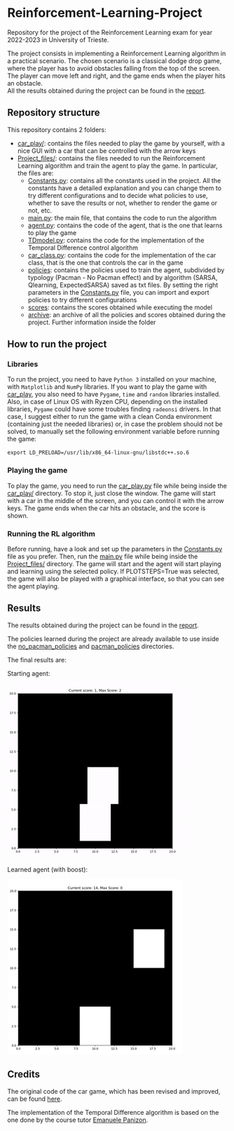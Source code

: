 # Reinforcement-Learning-Project
Repository for the project of the Reinforcement Learning exam for year 2022-2023 in University of Trieste.

The project consists in implementing a Reinforcement Learning algorithm in a practical scenario. The chosen scenario is a classical dodge drop game, where the player has to avoid obstacles falling from the top of the screen. The player can move left and right, and the game ends when the player hits an obstacle.\
All the results obtained during the project can be found in the [report](./report.pdf).


## Repository structure
This repository contains 2 folders:

- [car_play/](./car_play): contains the files needed to play the game by yourself, with a nice GUI with a car that can be controlled with the arrow keys
- [Project_files/](./Project_files): contains the files needed to run the Reinforcement Learning algorithm and train the agent to play the game. In particular, the files are:
  - [Constants.py](./Project_files/Constants.py): contains all the constants used in the project. All the constants have a detailed explanation and you can change them to try different configurations and to decide what policies to use, whether to save the results or not, whether to render the game or not, etc.
  - [main.py](./Project_files/main.py): the main file, that contains the code to run the algorithm 
  - [agent.py](./Project_files/agent.py): contains the code of the agent, that is the one that learns to play the game
  - [TDmodel.py](./Project_files/TDmodel.py): contains the code for the implementation of the Temporal Difference control algorithm
  - [car_class.py](./Project_files/car_class.py): contains the code for the implementation of the car class, that is the one that controls the car in the game
  - [policies](./Project_files/policies): contains the policies used to train the agent, subdivided by typology (Pacman - No Pacman effect) and by algorithm (SARSA, Qlearning, ExpectedSARSA) saved as txt files. By setting the right parameters in the [Constants.py](./Project_files/Constants.py) file, you can import and export policies to try different configurations
  - [scores](./Project_files/scores): contains the scores obtained while executing the model
  - [archive](./Project_files/): an archive of all the policies and scores obtained during the project. Further information inside the folder

## How to run the project

### Libraries
To run the project, you need to have `Python 3` installed on your machine, with `Matplotlib` and `NumPy` libraries. If you want to play the game with [car_play](./car_play), you also need to have `Pygame`, `time` and `random` libraries installed.\
Also, in case of Linux OS with Ryzen CPU, depending on the installed libraries, `Pygame` could have some troubles finding `radeonsi` drivers. In that case, I suggest either to run the game with a clean Conda environment (containing just the needed libraries) or, in case the problem should not be solved, to manually set the following environment variable before running the game:

```{}
export LD_PRELOAD=/usr/lib/x86_64-linux-gnu/libstdc++.so.6
```

### Playing the game

To play the game, you need to run the [car_play.py](./car_play/car_play.py) file while being inside the [car_play/](./car_play) directory. To stop it, just close the window. The game will start with a car in the middle of the screen, and you can control it with the arrow keys. The game ends when the car hits an obstacle, and the score is shown.

### Running the RL algorithm

Before running, have a look and set up the parameters in the [Constants.py](./Project_files/Constants.py) file as you prefer. Then, run the [main.py](./Project_files/main.py) file while being inside the [Project_files/](./Project_files) directory. The game will start and the agent will start playing and learning using the selected policy. If PLOTSTEPS=True was selected, the game will also be played with a graphical interface, so that you can see the agent playing.

## Results

The results obtained during the project can be found in the [report](./report.pdf).

The policies learned during the project are already available to use inside the [no_pacman_policies](./Project_files/no_pacman_policies) and [pacman_policies](./Project_files/pacman_policies) directories.

The final results are:

Starting agent:

<img src="/images/starting.gif"/>


Learned agent (with boost):

<img src="/images/improved.gif"/>



## Credits

The original code of the car game, which has been revised and improved, can be found [here](https://geekyhumans.com/how-to-create-a-car-racing-game-in-python/).

The implementation of the Temporal Difference algorithm is based on the one done by the course tutor [Emanuele Panizon](https://www.ictp.it/member/emanuele-panizon).


